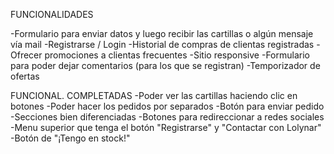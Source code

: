 FUNCIONALIDADES

-Formulario para enviar datos y luego recibir las cartillas o algún mensaje vía mail
-Registrarse / Login
-Historial de compras de clientas registradas
-Ofrecer promociones a clientas frecuentes
-Sitio responsive
-Formulario para poder dejar comentarios (para los que se registran)
-Temporizador de ofertas

FUNCIONAL. COMPLETADAS
-Poder ver las cartillas haciendo clic en botones
-Poder hacer los pedidos por separados
-Botón para enviar pedido
-Secciones bien diferenciadas
-Botones para redireccionar a redes sociales
-Menu superior que tenga el botón "Registrarse" y "Contactar con Lolynar"
-Botón de "¡Tengo en stock!"